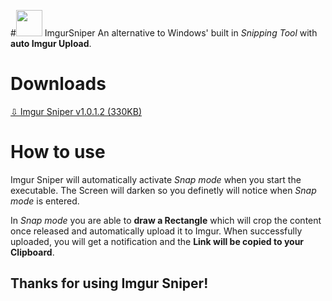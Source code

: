 #<img src="https://github.com/mrousavy/ImgurSniper/raw/master/ImgurSniper/Resources/icon.png" width="42"> ImgurSniper
An alternative to Windows' built in _Snipping Tool_ with **auto Imgur Upload**.

# Downloads
[⇩ Imgur Sniper v1.0.1.2 (330KB)](https://github.com/mrousavy/ImgurSniper/blob/master/ImgurSniper/bin/Release/ImgurSniper.exe?raw=true)

# How to use
Imgur Sniper will automatically activate _Snap mode_ when you start the executable. The Screen will darken so you definetly will notice when _Snap mode_ is entered.

In _Snap mode_ you are able to **draw a Rectangle** which will crop the content once released and automatically upload it to Imgur. When successfully uploaded, you will get a notification and the **Link will be copied to your Clipboard**.


## Thanks for using Imgur Sniper!
